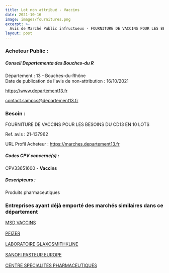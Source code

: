 ```yaml
---
title: Lot non attribué - Vaccins
date: 2021-10-16
image: images/fournitures.png
excerpt: >-
  Avis de Marché Public infructueux - FOURNITURE DE VACCINS POUR LES BESOINS DU CD13 EN 10 LOTS
layout: post
---
```


### Acheteur Public :
##### Conseil Departementa des Bouches-du R
Département : 13 - Bouches-du-Rhône<br/>
Date de publication de l'avis de non-attribution : 16/10/2021


https://www.departement13.fr

contact.sampcs@departement13.fr


### Besoin :

FOURNITURE DE VACCINS POUR LES BESOINS DU CD13 EN 10 LOTS

Ref. avis : 21-137962

URL Profil Acheteur : https://marches.departement13.fr

##### Codes CPV concerné(s) :
CPV33651600 - **Vaccins** <br/>

##### Descripteurs :
Produits pharmaceutiques <br/>

### Entreprises ayant déjà emporté des marchés similaires dans ce département
<a href="/entreprise-554/siren-392032934">MSD VACCINS</a><br/><br/>
<a href="/entreprise-560/siren-433623550">PFIZER</a><br/><br/>
<a href="/entreprise-573/siren-642041362">LABORATOIRE GLAXOSMITHKLINE</a><br/><br/>
<a href="/entreprise-579/siren-821177425">SANOFI PASTEUR EUROPE</a><br/><br/>
<a href="/entreprise-581/siren-857200521">CENTRE SPECIALITES PHARMACEUTIQUES</a><br/><br/>
